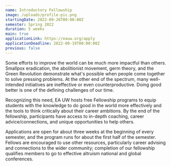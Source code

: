 ```yaml
---
name: Introductory Fellowship
image: /uploads/profile-pic.png
startingDate: 2022-09-26T00:00:00Z
semester: Spring 2022
duration: 5 weeks
main: true
applicationLink: https://eauw.org/apply
applicationDeadline: 2022-09-19T00:00:00Z
previous: false
---
```


Some efforts to improve the world can be much more impactful than others. Smallpox eradication, the abolitionist movement, germ theory, and the Green Revolution demonstrate what's possible when people come together to solve pressing problems. At the other end of the spectrum, many well-intended initiatives are ineffective or even counterproductive. Doing good better is one of the defining challenges of our time.

Recognizing this need, EA UW hosts free Fellowship programs to equip students with the knowledge to do good in the world more effectively and the tools to think critically about their career ambitions. By the end of the fellowship, participants have access to in-depth coaching, career advice/connections, and unique opportunities to help others.

Applications are open for about three weeks at the beginning of every semester, and the program runs for about the first half of the semester. Fellows are encouraged to use other resources, particularly career advising and connections to the wider community; completion of our fellowship qualifies members to go to effective altruism national and global conferences.
